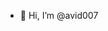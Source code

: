 - 👋 Hi, I’m @avid007

<!---
avid007/avid007 is a ✨ special ✨ repository because its `README.md` (this file) appears on your GitHub profile.
You can click the Preview link to take a look at your changes.
--->
